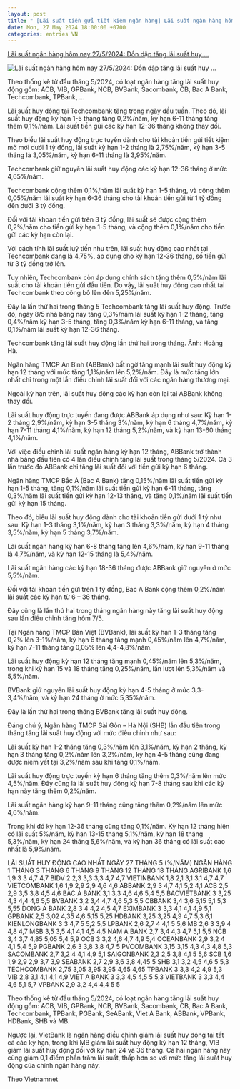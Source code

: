```yaml
---
layout: post
title: " [Lãi suất tiền gửi tiết kiệm ngân hàng] Lãi suất ngân hàng hôm nay 27/5/2024: Dồn dập tăng lãi suất huy ..."
date: Mon, 27 May 2024 18:00:00 +0700
categories: entries VN
---
```

[Lãi suất ngân hàng hôm nay 27/5/2024: Dồn dập tăng lãi suất huy ...](https://baoangiang.com.vn/lai-suat-ngan-hang-hom-nay-27-5-2024-don-dap-tang-lai-suat-huy-dong-a396453.html)

![Lãi suất ngân hàng hôm nay 27/5/2024: Dồn dập tăng lãi suất huy ...](https://images.baoangiang.com.vn/image/news/2024/20240527/thumbnail/750x450/lai-suat-ngan-hang-h_5448_1716793935.jpg)

Theo thống kê từ đầu tháng 5/2024, có loạt ngân hàng tăng lãi suất huy động gồm: ACB, VIB, GPBank, NCB, BVBank, Sacombank, CB, Bac A Bank, Techcombank, TPBank, ...

Lãi suất huy động tại Techcombank tăng trong ngày đầu tuần. Theo đó, lãi suất huy động kỳ hạn 1-5 tháng tăng 0,2%/năm, kỳ hạn 6-11 tháng tăng thêm 0,1%/năm. Lãi suất tiền gửi các kỳ hạn 12-36 tháng không thay đổi.

Theo biểu lãi suất huy động trực tuyến dành cho tài khoản tiền gửi tiết kiệm mở mới dưới 1 tỷ đồng, lãi suất kỳ hạn 1-2 tháng là 2,75%/năm, kỳ hạn 3-5 tháng là 3,05%/năm, kỳ hạn 6-11 tháng là 3,95%/năm.

Techcombank giữ nguyên lãi suất huy động các kỳ hạn 12-36 tháng ở mức 4,65%/năm.

Techcombank cộng thêm 0,1%/năm lãi suất kỳ hạn 1-5 tháng, và cộng thêm 0,05%/năm lãi suất kỳ hạn 6-36 tháng cho tài khoản tiền gửi từ 1 tỷ đồng đến dưới 3 tỷ đồng.

Đối với tài khoản tiền gửi trên 3 tỷ đồng, lãi suất sẽ được cộng thêm 0,2%/năm cho tiền gửi kỳ hạn 1-5 tháng, và cộng thêm 0,1%/năm cho tiền gửi các kỳ hạn còn lại.

Với cách tính lãi suất luỹ tiến như trên, lãi suất huy động cao nhất tại Techcombank đang là 4,75%, áp dụng cho kỳ hạn 12-36 tháng, số tiền gửi từ 3 tỷ đồng trở lên.

Tuy nhiên, Techcombank còn áp dụng chính sách tặng thêm 0,5%/năm lãi suất cho tài khoản tiền gửi đầu tiên. Do vậy, lãi suất huy động cao nhất tại Techcombank theo công bố lên đến 5,25%/năm.

Đây là lần thứ hai trong tháng 5 Techcombank tăng lãi suất huy động. Trước đó, ngày 8/5 nhà băng này tăng 0,3%/năm lãi suất kỳ hạn 1-2 tháng, tăng 0,4%/năm kỳ hạn 3-5 tháng, tăng 0,3%/năm kỳ hạn 6-11 tháng, và tăng 0,1%/năm lãi suất kỳ hạn 12-36 tháng.

Techcombank tăng lãi suất huy động lần thứ hai trong tháng. Ảnh: Hoàng Hà.

Ngân hàng TMCP An Bình (ABBank) bất ngờ tăng mạnh lãi suất huy động kỳ hạn 12 tháng với mức tăng 1,1%/năm lên 5,2%/năm. Đây là mức tăng lớn nhất chỉ trong một lần điều chỉnh lãi suất đối với các ngân hàng thương mại.

Ngoài kỳ hạn trên, lãi suất huy động các kỳ hạn còn lại tại ABBank không thay đổi.

Lãi suất huy động trực tuyến đang được ABBank áp dụng như sau: Kỳ hạn 1-2 tháng 2,9%/năm, kỳ hạn 3-5 tháng 3%/năm, kỳ hạn 6 tháng 4,7%/năm, kỳ hạn 7-11 tháng 4,1%/năm, kỳ hạn 12 tháng 5,2%/năm, và kỳ hạn 13-60 tháng 4,1%/năm.

Với việc điều chỉnh lãi suất ngân hàng kỳ hạn 12 tháng, ABBank trở thành nhà băng đầu tiên có 4 lần điều chỉnh tăng lãi suất trong tháng 5/2024. Cả 3 lần trước đó ABBank chỉ tăng lãi suất đối với tiền gửi kỳ hạn 6 tháng.

Ngân hàng TMCP Bắc Á (Bac A Bank) tăng 0,15%/năm lãi suất tiền gửi kỳ hạn 1-5 tháng, tăng 0,1%/năm lãi suất tiền gửi kỳ hạn 6-11 tháng, tăng 0,3%/năm lãi suất tiền gửi kỳ hạn 12-13 tháng, và tăng 0,1%/năm lãi suất tiền gửi kỳ hạn 15 tháng.

Theo đó, biểu lãi suất huy động dành cho tài khoản tiền gửi dưới 1 tỷ như sau: Kỳ hạn 1-3 tháng 3,1%/năm, kỳ hạn 3 tháng 3,3%/năm, kỳ hạn 4 tháng 3,5%/năm, kỳ hạn 5 tháng 3,7%/năm.

Lãi suất ngân hàng kỳ hạn 6-8 tháng tăng lên 4,6%/năm, kỳ hạn 9-11 tháng là 4,7%/năm, và kỳ hạn 12-15 tháng là 5,4%/năm.

Lãi suất ngân hàng các kỳ hạn 18-36 tháng được ABBank giữ nguyên ở mức 5,5%/năm.

Đối với tài khoản tiền gửi trên 1 tỷ đồng, Bac A Bank cộng thêm 0,2%/năm lãi suất các kỳ hạn từ 6 – 36 tháng.

Đây cũng là lần thứ hai trong tháng ngân hàng này tăng lãi suất huy động sau lần điều chỉnh tăng hôm 7/5.

Tại Ngân hàng TMCP Bản Việt (BVBank), lãi suất kỳ hạn 1-3 tháng tăng 0,2% lên 3-1%/năm, kỳ hạn 6 tháng tăng mạnh 0,45%/năm lên 4,7%/năm, kỳ hạn 7-11 tháng tăng 0,05% lên 4,4-4,8%/năm.

Lãi suất huy động kỳ hạn 12 tháng tăng mạnh 0,45%/năm lên 5,3%/năm, trong khi kỳ hạn 15 và 18 tháng tăng 0,25%/năm, lần lượt lên 5,3%/năm và 5,5%/năm.

BVBank giữ nguyên lãi suất huy động kỳ hạn 4-5 tháng ở mức 3,3-3,4%/năm, và kỳ hạn 24 tháng ở mức 5,35%/năm.

Đây là lần thứ hai trong tháng BVBank tăng lãi suất huy động.

Đáng chú ý, Ngân hàng TMCP Sài Gòn – Hà Nội (SHB) lần đầu tiên trong tháng tăng lãi suất huy động với mức điều chỉnh như sau:

Lãi suất kỳ hạn 1-2 tháng tăng 0,3%/năm lên 3,1%/năm, kỳ hạn 2 tháng, kỳ hạn 3 tháng tăng 0,2%/năm lên 3,2%/năm, kỳ hạn 4-5 tháng cũng đang được niêm yết tại 3,2%/năm sau khi tăng 0,1%/năm.

Lãi suất huy động trực tuyến kỳ hạn 6 tháng tăng thêm 0,3%/năm lên mức 4,5%/năm. Đây cũng là lãi suất huy động kỳ hạn 7-8 tháng sau khi các kỳ hạn này tăng thêm 0,2%/năm.

Lãi suất ngân hàng kỳ hạn 9-11 tháng cũng tăng thêm 0,2%/năm lên mức 4,6%/năm.

Trong khi đó kỳ hạn 12-36 tháng cùng tăng 0,1%/năm. Kỳ hạn 12 tháng hiện có lãi suất 5%/năm, kỳ hạn 13-15 tháng 5,1%/năm, kỳ hạn 18 tháng 5,3%/năm, kỳ hạn 24 tháng 5,6%/năm, và kỳ hạn 36 tháng có lãi suất cao nhất là 5,9%/năm.

LÃI SUẤT HUY ĐỘNG CAO NHẤT NGÀY 27 THÁNG 5 (%/NĂM) NGÂN HÀNG 1 THÁNG 3 THÁNG 6 THÁNG 9 THÁNG 12 THÁNG 18 THÁNG AGRIBANK 1,6 1,9 3 3 4,7 4,7 BIDV 2 2,3 3,3 3,3 4,7 4,7 VIETINBANK 1,8 2,1 3,1 3,1 4,7 4,7 VIETCOMBANK 1,6 1,9 2,9 2,9 4,6 4,6 ABBANK 2,9 3 4,7 4,1 5,2 4,1 ACB 2,5 2,9 3,5 3,8 4,5 4,6 BAC A BANK 3,1 3,3 4,6 4,6 5,4 5,5 BAOVIETBANK 3 3,25 4,3 4,4 4,6 5,5 BVBANK 3,2 3,4 4,7 4,6 5,3 5,5 CBBANK 3,4 3,6 5,15 5,1 5,3 5,55 DONG A BANK 2,8 3 4 4,2 4,5 4,7 EXIMBANK 3 3,3 4,1 4,1 4,9 5,1 GPBANK 2,5 3,02 4,35 4,6 5,15 5,25 HDBANK 3,25 3,25 4,9 4,7 5,3 6,1 KIENLONGBANK 3 3 4,7 5 5,2 5,5 LPBANK 2,6 2,7 4 4,1 5 5,6 MB 2,6 3 3,9 4 4,8 4,7 MSB 3,5 3,5 4,1 4,1 4,5 4,5 NAM A BANK 2,7 3,4 4,3 4,7 5,1 5,5 NCB 3,4 3,7 4,85 5,05 5,4 5,9 OCB 3 3,2 4,6 4,7 4,9 5,4 OCEANBANK 2,9 3,2 4 4,1 5,4 5,9 PGBANK 2,6 3 3,8 3,8 4,7 5 PVCOMBANK 3,15 3,15 4,3 4,3 4,8 5,3 SACOMBANK 2,7 3,2 4 4,1 4,9 5,1 SAIGONBANK 2,3 2,5 3,8 4,1 5 5,6 SCB 1,6 1,9 2,9 2,9 3,7 3,9 SEABANK 2,7 2,9 3,6 3,8 4,45 5 SHB 3,1 3,2 4,5 4,6 5 5,3 TECHCOMBANK 2,75 3,05 3,95 3,95 4,65 4,65 TPBANK 3 3,3 4,2 4,9 5,3 VIB 2,8 3,1 4,1 4,1 4,9 VIET A BANK 3 3,3 4,5 4,5 5 5,3 VIETBANK 3 3,3 4,4 4,6 5,1 5,7 VPBANK 2,9 3,2 4,4 4,4 5 5

Theo thống kê từ đầu tháng 5/2024, có loạt ngân hàng tăng lãi suất huy động gồm: ACB, VIB, GPBank, NCB, BVBank, Sacombank, CB, Bac A Bank, Techcombank, TPBank, PGBank, SeABank, Viet A Bank, ABBank, VPBank, HDBank, SHB và MB.

Ngược lại, VietBank là ngân hàng điều chỉnh giảm lãi suất huy động tại tất cả các kỳ hạn, trong khi MB giảm lãi suất huy động kỳ hạn 12 tháng, VIB giảm lãi suất huy động đối với kỳ hạn 24 và 36 tháng. Cả hai ngân hàng này cùng giảm 0,1 điểm phần trăm lãi suất, thấp hơn so với mức tăng lãi suất huy động của chính ngân hàng này.

Theo Vietnamnet

